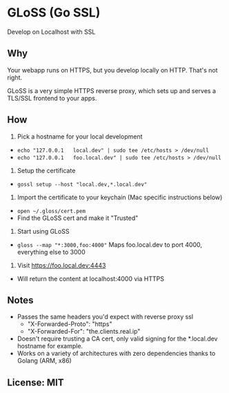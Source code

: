# GLoSS (Go SSL)
Develop on Localhost with SSL

## Why

Your webapp runs on HTTPS, but you develop locally on HTTP. That's not right.

GLoSS is a very simple HTTPS reverse proxy, which sets up and serves a TLS/SSL
frontend to your apps.

## How

1. Pick a hostname for your local development
  - `echo "127.0.0.1   local.dev" | sudo tee /etc/hosts > /dev/null`
  - `echo "127.0.0.1   foo.local.dev" | sudo tee /etc/hosts > /dev/null`
1. Setup the certificate
  - `gossl setup --host "local.dev,*.local.dev"`
1. Import the certificate to your keychain (Mac specific instructions below)
  - `open ~/.gloss/cert.pem`
  - Find the GLoSS cert and make it "Trusted"
1. Start using GLoSS
  - `gloss --map "*:3000,foo:4000"` Maps foo.local.dev to port 4000, everything else to 3000
1. Visit https://foo.local.dev:4443
  - Will return the content at localhost:4000 via HTTPS

## Notes

- Passes the same headers you'd expect with reverse proxy ssl
  - "X-Forwarded-Proto": "https"
  - "X-Forwarded-For": "the.clients.real.ip"
- Doesn't require trusting a CA cert, only valid signing for the \*.local.dev hostname for example.
- Works on a variety of architectures with zero dependencies thanks to Golang (ARM, x86)

## License: MIT

